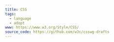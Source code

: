 ```yaml
---
title: CSS
tags:
  - language
  - adopt
www: https://www.w3.org/Style/CSS/
source_code: https://github.com/w3c/csswg-drafts
---
```

